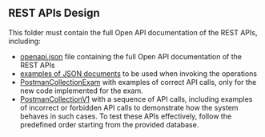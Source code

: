 ## REST APIs Design

This folder must contain the full Open API documentation of the REST APIs, including:
- [openapi.json](/REST%20APIs%20Design/openapi.json) file containing the full Open API documentation of the REST APIs
- [examples of JSON documents](/REST%20APIs%20Design/example%20of%20JSON%20documents/) to be used when invoking the operations
- [PostmanCollectionExam](./PostmanCollectionExam.json) with examples of correct API calls, only for the new code implemented for the exam.
- [PostmanCollectionV1](./PostmanCollectionV1.json) with a sequence of API calls, including examples of incorrect or forbidden API calls to demonstrate how the system behaves in such cases. To test these APIs effectively, follow the predefined order starting from the provided database.

